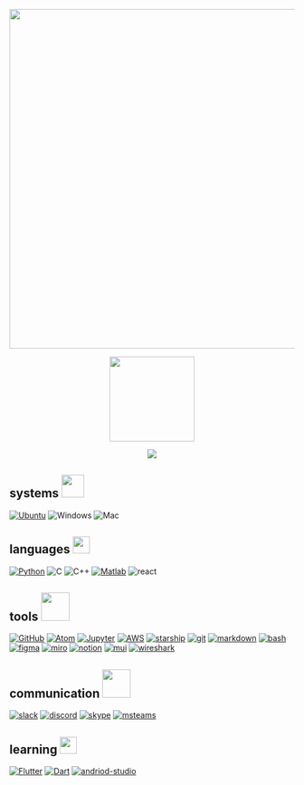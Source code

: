 <p align="center"><img src="https://i.postimg.cc/BQDRSvss/filename-2-1.png" width= 600px"></p>
<p align="center"><img src="https://media1.giphy.com/media/swgqWX0yosuQg/200w.gif?cid=82a1493bbzmqy2zbk7l1egmayidz5te5w6wsdo5ikmksw190&rid=200w.gif&ct=s" height=150px padding-top=600px>
</p>
<p align="center"><a href="https://www.linkedin.com/in/katherine-perez-8171751a4/">
<img src="https://img.shields.io/badge/-LinkedIn-0A66C2?style=for-the-badge&logo=Linkedin&logoColor=white"></a> </p>


## systems <img src="https://external-content.duckduckgo.com/iu/?u=https%3A%2F%2Fbestanimations.com%2FComputers%2Ffunny-computer-animated-gif-29.gif&f=1&nofb=1" width="40px">
[![Ubuntu](https://img.shields.io/badge/Ubuntu-E95420?style=for-the-badge&logo=ubuntu&logoColor=white)](https://ubuntu.com)
![Windows](https://img.shields.io/badge/Windows-0078D6?style=for-the-badge&logo=windows&logoColor=white)
![Mac](https://img.shields.io/badge/Mac-grey?style=for-the-badge&logo=apple&logoColor=white)


## languages <img src="https://media2.giphy.com/media/QssGEmpkyEOhBCb7e1/giphy.gif?cid=ecf05e47a0n3gi1bfqntqmob8g9aid1oyj2wr3ds3mg700bl&rid=giphy.gif" width="30px">


[![Python](https://img.shields.io/badge/Python-14354C?style=for-the-badge&logo=python&logoColor=yellow)](https://www.python.org)
![C](https://img.shields.io/badge/C-A8B9CC?style=for-the-badge&logo=c&logoColor=white)
![C++](https://img.shields.io/badge/C++-00599C?style=for-the-badge&logo=c%2B%2B&&logoColor=white)
[![Matlab](https://img.shields.io/badge/MATLAB-3366cc?style=for-the-badge&logo=matlab&&logoColor=white)](https://www.mathworks.com)
![react](https://img.shields.io/badge/react-61DAFB?style=for-the-badge&logo=react&&logoColor=white)

## tools  <img src="https://bestanimations.com/media/gears/799425717large-gears-animation.gif" width="50px">

[![GitHub](https://img.shields.io/badge/GitHub-100000?style=for-the-badge&logo=github&logoColor=white)](https://github.com)
[![Atom](https://img.shields.io/badge/Atom-66595C?style=for-the-badge&logo=atom&logoColor=white)](https://atom.io)
[![Jupyter](https://img.shields.io/badge/Jupyter-F37626?style=for-the-badge&logo=jupyter&logoColor=white)](https://jupyter.org)
[![AWS](https://img.shields.io/badge/AWSSageMaker-232F3E?style=for-the-badge&logo=amazonaws&logoColor=white)](https://aws.amazon.com)
[![starship](https://img.shields.io/badge/Starship-DD0B78?style=for-the-badge&logo=starship&logoColor=white)](https://starship.rs)
[![git](https://img.shields.io/badge/git-F05032?style=for-the-badge&logo=git&logoColor=white)](https://git-scm.com)
[![markdown](https://img.shields.io/badge/Markdown-000000?style=for-the-badge&logo=markdown&logoColor=white)](https://www.markdownguide.org)
[![bash](https://img.shields.io/badge/Bash-4EAA25?style=for-the-badge&logo=gnu-bash&logoColor=white)](https://www.gnu.org/software/bash/)
[![figma](https://img.shields.io/badge/figma-F24E1E?style=for-the-badge&logo=figma&logoColor=white)](https://www.figma.com/)
[![miro](https://img.shields.io/badge/miro-050038?style=for-the-badge&logo=miro&logoColor=white)](https://miro.com)
[![notion](https://img.shields.io/badge/notion-000000?style=for-the-badge&logo=notion&logoColor=white)](https://www.notion.so)
[![mui](https://img.shields.io/badge/mui-007FFF?style=for-the-badge&logo=mui&logoColor=white)](https://mui.com)
[![wireshark](https://img.shields.io/badge/wireshark-007FFF?style=for-the-badge&logo=wireshark&logoColor=white)](https://www.wireshark.org)
  
## communication  <img src="https://media.tenor.com/OVR3H017X1IAAAAi/talk-more-socialize.gif" width="50px">
  
[![slack](https://img.shields.io/badge/slack-4A154B?style=for-the-badge&logo=slack&logoColor=white)](https://slack.com)
[![discord](https://img.shields.io/badge/discord-5865F2?style=for-the-badge&logo=discord&logoColor=white)](https://discord.com)
[![skype](https://img.shields.io/badge/skype-00AFF0?style=for-the-badge&logo=skypeforbusiness&logoColor=white)]()
[![msteams](https://img.shields.io/badge/Microsft&#32;Teams-6264A7?style=for-the-badge&logo=microsoftteams&logoColor=white)]()
  


## learning  <img src="https://bestanimations.com/media/computers/828804955funny-animated-computer-gif2.gif" width="30px">

[![Flutter](https://img.shields.io/badge/Flutter-02569B?style=for-the-badge&logo=flutter&&logoColor=white)](https://flutter.dev)
[![Dart](https://img.shields.io/badge/Dart-0175C2?style=for-the-badge&logo=dart&logoColor=white)](https://dart.dev)
[![andriod-studio](https://img.shields.io/badge/Android&#32;Studio-3DDC84?style=for-the-badge&logo=androidstudio&logoColor=white)](https://developer.android.com/studio/intro/)

